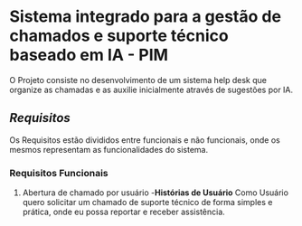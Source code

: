 # Sistema integrado para a gestão de chamados e suporte técnico baseado em IA - PIM 
O Projeto consiste no desenvolvimento de um sistema help desk que organize as chamadas e as auxilie inicialmente através de sugestões por IA.

## ___Requisitos___
Os Requisitos estão divididos entre funcionais e não funcionais, onde os mesmos representam as funcionalidades do sistema.
### Requisitos Funcionais
1. Abertura de chamado por usuário
    -**Histórias de Usuário** Como Usuário quero solicitar um chamado de suporte técnico de forma simples e prática, onde eu possa reportar e receber assistência.